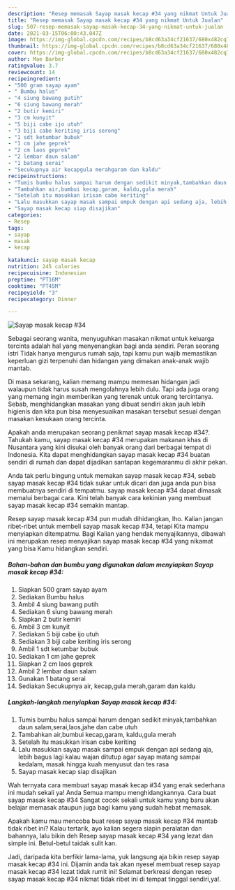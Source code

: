 ```yaml
---
description: "Resep memasak Sayap masak kecap #34 yang nikmat Untuk Jualan"
title: "Resep memasak Sayap masak kecap #34 yang nikmat Untuk Jualan"
slug: 507-resep-memasak-sayap-masak-kecap-34-yang-nikmat-untuk-jualan
date: 2021-03-15T06:00:43.047Z
image: https://img-global.cpcdn.com/recipes/b8cd63a34cf21637/680x482cq70/sayap-masak-kecap-34-foto-resep-utama.jpg
thumbnail: https://img-global.cpcdn.com/recipes/b8cd63a34cf21637/680x482cq70/sayap-masak-kecap-34-foto-resep-utama.jpg
cover: https://img-global.cpcdn.com/recipes/b8cd63a34cf21637/680x482cq70/sayap-masak-kecap-34-foto-resep-utama.jpg
author: Mae Barber
ratingvalue: 3.7
reviewcount: 14
recipeingredient:
- "500 gram sayap ayam"
- " Bumbu halus"
- "4 siung bawang putih"
- "6 siung bawang merah"
- "2 butir kemiri"
- "3 cm kunyit"
- "5 biji cabe ijo utuh"
- "3 biji cabe keriting iris serong"
- "1 sdt ketumbar bubuk"
- "1 cm jahe geprek"
- "2 cm laos geprek"
- "2 lembar daun salam"
- "1 batang serai"
- "Secukupnya air kecapgula merahgaram dan kaldu"
recipeinstructions:
- "Tumis bumbu halus sampai harum dengan sedikit minyak,tambahkan daun salam,serai,laos,jahe dan cabe utuh"
- "Tambahkan air,bumbui kecap,garam, kaldu,gula merah"
- "Setelah itu masukkan irisan cabe keriting"
- "Lalu masukkan sayap masak sampai empuk dengan api sedang aja, lebih bagus lagi kalau wajan ditutup agar sayap matang sampai kedalam, masak hingga kuah menyusut dan tes rasa"
- "Sayap masak kecap siap disajikan"
categories:
- Resep
tags:
- sayap
- masak
- kecap

katakunci: sayap masak kecap 
nutrition: 245 calories
recipecuisine: Indonesian
preptime: "PT16M"
cooktime: "PT45M"
recipeyield: "3"
recipecategory: Dinner

---
```



![Sayap masak kecap #34](https://img-global.cpcdn.com/recipes/b8cd63a34cf21637/680x482cq70/sayap-masak-kecap-34-foto-resep-utama.jpg)

Sebagai seorang wanita, menyuguhkan masakan nikmat untuk keluarga tercinta adalah hal yang menyenangkan bagi anda sendiri. Peran seorang istri Tidak hanya mengurus rumah saja, tapi kamu pun wajib memastikan keperluan gizi terpenuhi dan hidangan yang dimakan anak-anak wajib mantab.

Di masa  sekarang, kalian memang mampu memesan hidangan jadi walaupun tidak harus susah mengolahnya lebih dulu. Tapi ada juga orang yang memang ingin memberikan yang terenak untuk orang tercintanya. Sebab, menghidangkan masakan yang dibuat sendiri akan jauh lebih higienis dan kita pun bisa menyesuaikan masakan tersebut sesuai dengan masakan kesukaan orang tercinta. 



Apakah anda merupakan seorang penikmat sayap masak kecap #34?. Tahukah kamu, sayap masak kecap #34 merupakan makanan khas di Nusantara yang kini disukai oleh banyak orang dari berbagai tempat di Indonesia. Kita dapat menghidangkan sayap masak kecap #34 buatan sendiri di rumah dan dapat dijadikan santapan kegemaranmu di akhir pekan.

Anda tak perlu bingung untuk memakan sayap masak kecap #34, sebab sayap masak kecap #34 tidak sukar untuk dicari dan juga anda pun bisa membuatnya sendiri di tempatmu. sayap masak kecap #34 dapat dimasak memalui berbagai cara. Kini telah banyak cara kekinian yang membuat sayap masak kecap #34 semakin mantap.

Resep sayap masak kecap #34 pun mudah dihidangkan, lho. Kalian jangan ribet-ribet untuk membeli sayap masak kecap #34, tetapi Kita mampu menyiapkan ditempatmu. Bagi Kalian yang hendak menyajikannya, dibawah ini merupakan resep menyajikan sayap masak kecap #34 yang nikamat yang bisa Kamu hidangkan sendiri.

<!--inarticleads1-->

##### Bahan-bahan dan bumbu yang digunakan dalam menyiapkan Sayap masak kecap #34:

1. Siapkan 500 gram sayap ayam
1. Sediakan  Bumbu halus
1. Ambil 4 siung bawang putih
1. Sediakan 6 siung bawang merah
1. Siapkan 2 butir kemiri
1. Ambil 3 cm kunyit
1. Sediakan 5 biji cabe ijo utuh
1. Sediakan 3 biji cabe keriting iris serong
1. Ambil 1 sdt ketumbar bubuk
1. Sediakan 1 cm jahe geprek
1. Siapkan 2 cm laos geprek
1. Ambil 2 lembar daun salam
1. Gunakan 1 batang serai
1. Sediakan Secukupnya air, kecap,gula merah,garam dan kaldu




<!--inarticleads2-->

##### Langkah-langkah menyiapkan Sayap masak kecap #34:

1. Tumis bumbu halus sampai harum dengan sedikit minyak,tambahkan daun salam,serai,laos,jahe dan cabe utuh
1. Tambahkan air,bumbui kecap,garam, kaldu,gula merah
1. Setelah itu masukkan irisan cabe keriting
1. Lalu masukkan sayap masak sampai empuk dengan api sedang aja, lebih bagus lagi kalau wajan ditutup agar sayap matang sampai kedalam, masak hingga kuah menyusut dan tes rasa
1. Sayap masak kecap siap disajikan




Wah ternyata cara membuat sayap masak kecap #34 yang enak sederhana ini mudah sekali ya! Anda Semua mampu menghidangkannya. Cara buat sayap masak kecap #34 Sangat cocok sekali untuk kamu yang baru akan belajar memasak ataupun juga bagi kamu yang sudah hebat memasak.

Apakah kamu mau mencoba buat resep sayap masak kecap #34 mantab tidak ribet ini? Kalau tertarik, ayo kalian segera siapin peralatan dan bahannya, lalu bikin deh Resep sayap masak kecap #34 yang lezat dan simple ini. Betul-betul taidak sulit kan. 

Jadi, daripada kita berfikir lama-lama, yuk langsung aja bikin resep sayap masak kecap #34 ini. Dijamin anda tak akan nyesel membuat resep sayap masak kecap #34 lezat tidak rumit ini! Selamat berkreasi dengan resep sayap masak kecap #34 nikmat tidak ribet ini di tempat tinggal sendiri,ya!.


